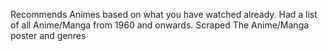 Recommends Animes based on what you have watched already.
Had a list of all Anime/Manga from 1960 and onwards.
Scraped The Anime/Manga poster and genres